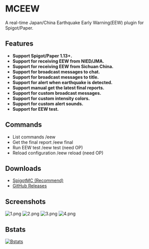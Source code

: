 # MCEEW

A real-time Japan/China Earthquake Early Warning(EEW) plugin for Spigot/Paper.

## Features

* **Support Spigot/Paper 1.13+.**
* **Support for receiving EEW from NIED/JMA.**
* **Support for receiving EEW from Sichuan China.**
* **Support for broadcast messages to chat.**
* **Support for broadcast messages to title.**
* **Support for alert when earthquake is detected.**
* **Support manual get the latest final reports.**
* **Support for custom broadcast messages.**
* **Support for custom intensity colors.**
* **Support for custom alert sounds.**
* **Support for EEW test.**

## Commands

* List commands /eew
* Get the final report /eew final
* Run EEW test /eew test (need OP)
* Reload configuration /eew reload (need OP)

## Downloads

* [SpigotMC (Recommend)](https://acg.kr/mceew)
* [GitHub Releases](https://github.com/TenkyuChimata/MCEEW/releases/latest)

## Screenshots

![1.png](https://s2.loli.net/2023/01/02/CcTDAKlosye4d3Y.png)
![2.png](https://s2.loli.net/2023/01/02/Zfmi9wWnbzBNF7H.png)
![3.png](https://s2.loli.net/2023/01/02/OBlvaopQjId6zJT.png)
![4.png](https://s2.loli.net/2023/01/02/EwCyZz35VmKUIkQ.png)

## Bstats

[![Bstats](https://bstats.org/signatures/bukkit/MCEEW.svg)](https://bstats.org/plugin/bukkit/MCEEW/17261)
